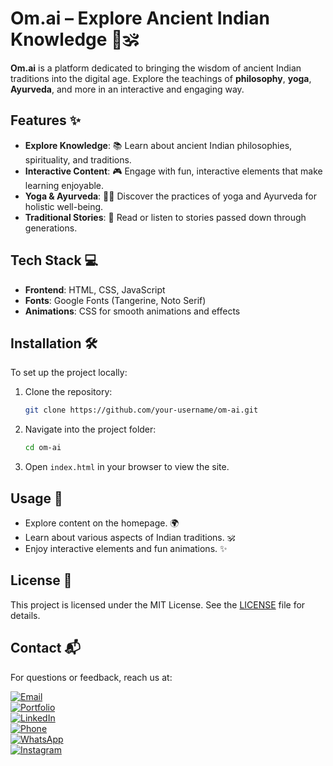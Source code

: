 # Om.ai – Explore Ancient Indian Knowledge 🌸🕉️

**Om.ai** is a platform dedicated to bringing the wisdom of ancient Indian traditions into the digital age. Explore the teachings of **philosophy**, **yoga**, **Ayurveda**, and more in an interactive and engaging way.

## Features ✨

- **Explore Knowledge**: 📚 Learn about ancient Indian philosophies, spirituality, and traditions.
- **Interactive Content**: 🎮 Engage with fun, interactive elements that make learning enjoyable.
- **Yoga & Ayurveda**: 🧘‍♀️ Discover the practices of yoga and Ayurveda for holistic well-being.
- **Traditional Stories**: 📖 Read or listen to stories passed down through generations.

## Tech Stack 💻

- **Frontend**: HTML, CSS, JavaScript
- **Fonts**: Google Fonts (Tangerine, Noto Serif)
- **Animations**: CSS for smooth animations and effects

## Installation 🛠️

To set up the project locally:

1. Clone the repository:
    ```bash
    git clone https://github.com/your-username/om-ai.git
    ```

2. Navigate into the project folder:
    ```bash
    cd om-ai
    ```

3. Open `index.html` in your browser to view the site.

## Usage 🚀

- Explore content on the homepage. 🌍
- Learn about various aspects of Indian traditions. 🕉️
- Enjoy interactive elements and fun animations. ✨

## License 📜

This project is licensed under the MIT License. See the [LICENSE](LICENSE) file for details.

## Contact 📬

For questions or feedback, reach us at:  

[![Email](https://img.shields.io/badge/Email-balasubrahmanya3002@gmail.com-c14438?style=flat&logo=gmail&logoColor=white)](mailto:balasubrahmanya3002@gmail.com)  
[![Portfolio](https://img.shields.io/badge/Portfolio-bsubba3002.github.io-blue?style=flat&logo=github)](https://bsubba3002.github.io/subrahmanya__-/)  
[![LinkedIn](https://img.shields.io/badge/LinkedIn-Bala_Subrahmanya-0077B5?style=flat&logo=linkedin&logoColor=white)](https://www.linkedin.com/in/bala-subrahmanya-413221257)  
[![Phone](https://img.shields.io/badge/Phone-%2B91_70190_79848-4CAF50?style=flat&logo=whatsapp&logoColor=white)](tel:+917019079848)  
[![WhatsApp](https://img.shields.io/badge/WhatsApp-Chat-green?style=flat&logo=whatsapp&logoColor=white)](https://wa.me/917019079848)  
[![Instagram](https://img.shields.io/badge/Instagram-_2003.subrahmanya_-E1306C?style=flat&logo=instagram&logoColor=white)](https://www.instagram.com/_2003.subrahmanya_/)
